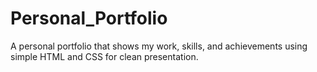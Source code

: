 # Personal_Portfolio
A personal portfolio that shows my work, skills, and achievements using simple HTML and CSS for clean presentation.
